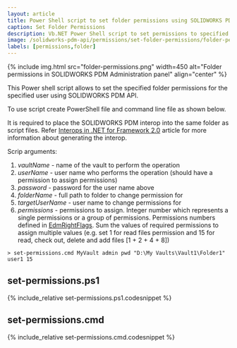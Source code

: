 ```yaml
---
layout: article
title: Power Shell script to set folder permissions using SOLIDWORKS PDM API
caption: Set Folder Permissions
description: Vb.NET Power Shell script to set permissions to specified folder for specified user using SOLIDWORKS PDM API
image: /solidworks-pdm-api/permissions/set-folder-permissions/folder-permissions.png
labels: [permissions,folder]
---
```

{% include img.html src="folder-permissions.png" width=450 alt="Folder permissions in SOLIDWORKS PDM Administration panel" align="center" %}

This Power shell script allows to set the specified folder permissions for the specified user using SOLIDWORKS PDM API.

To use script create PowerShell file and command line file as shown below.

It is required to place the SOLIDWORKS PDM interop into the same folder as script files. Refer [Interops in .NET for Framework 2.0](/solidworks-pdm-api/getting-started#framework-20-or-older) article for more information about generating the interop.

Scrip arguments:

1. *vaultName* - name of the vault to perform the operation
1. *userName* - user name who performs the operation (should have a permission to assign permissions)
1. *password* - password for the user name above
1. *folderName* - full path to folder to change permission for
1. *targetUserName* - user name to change permissions for
1. *permissions* - permissions to assign. Integer number which represents a single permissions or a group of permissions. Permissions numbers defined in [EdmRightFlags](http://help.solidworks.com/2018/english/api/epdmapi/EPDM.Interop.epdm~EPDM.Interop.epdm.EdmRightFlags.html). Sum the values of required permissions to assign multiple values (e.g. set 1 for read files permission and 15 for read, check out, delete and add files [1 + 2 + 4 + 8])

~~~
> set-permissions.cmd MyVault admin pwd "D:\My Vaults\Vault1\Folder1" user1 15
~~~

## set-permissions.ps1

{% include_relative set-permissions.ps1.codesnippet %}

## set-permissions.cmd

{% include_relative set-permissions.cmd.codesnippet %}
